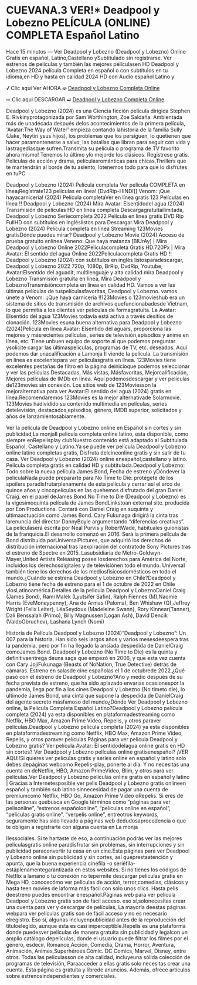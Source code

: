 # CUEVANA.3 VER!* Deadpool y Lobezno PELÍCULA (ONLINE) COMPLETA Español Latino

Hace 15 minutos — Ver Deadpool y Lobezno (Deadpool y Lobezno) Online Gratis en español, Latino,Castellano ySubtitulado sin registrarse. Ver estrenos de películas y también las mejores películasen HD Deadpool y Lobezno 2024 película Completa en español o con subtítulos en tu idioma,en HD y hasta en calidad 2024 HD con Audio español Latino y

√ Clic aqui Ver AHORA ➫ [Deadpool y Lobezno Completa Online](https://4kmovies.one/es/movie/533535/deadpool-wolverine.github)

⇨ Clic aqui DESCARGAR ➫ [Deadpool y Lobezno Completa Online](https://4kmovies.one/es/movie/533535/deadpool-wolverine.github)

Deadpool y Lobezno (2024) es una Ciencia ficción película dirigida Stephen E. Rivkinyprotagonizada por Sam Worthington, Zoe Saldaña. Ambientada más de unadécada después delos acontecimientos de la primera película, 'Avatar:The Way of Water' empieza contando lahistoria de la familia Sully (Jake, Neytiri ysus hijos), los problemas que los persiguen, lo quetienen que hacer paramantenerse a salvo, las batallas que libran para seguir con vida y lastragediasque sufren.Transmita su película o programa de TV favorito ahora mismo! Tenemos lo último ylo mejorde los clásicos. Regístrese gratis. Películas de acción y drama, películasrománticas para chicas,Thrillers que te mantendrán al borde de tu asiento, lotenemos todo para que lo disfrutes en tuPC

Deadpool y Lobezno (2024) Película completa Ver película COMPLETA en línea¡Regístrate123 películas en línea! [DvdRip-HINDI]] Venom: ¡Que hayacarnicería! (2024) Película completaVer en línea gratis 123 Películas en línea !! Deadpool y Lobezno (2024) Mira Avatar: Elsentidodel agua (2024) Transmisión de películas HD en línea completa Descargagratuitailimitada, Deadpool y Lobezno Seriecompleta 2022 Película en línea gratis DVD Rip FullHD con subtítulos en ingléslistos para Descargar.Mira Deadpool y Lobezno (2024) Película completa en línea Streaming 123Movies gratisDónde puedes mirar? Deadpool y Lobezno Movie (2024) Acceso de prueba gratuito enlínea.Veneno: Que haya matanza [BlUrAy] | Mira Deadpool y Lobezno Online 2022Películacompleta Gratis HD.720Px | Mira Avatar: El sentido del agua Online 2022Películacompleta Gratis HD !! Deadpool y Lobezno (2024) con subtítulos en inglés listosparadescargar, Deadpool y Lobezno 2022 720p, 1080p, BrRip, DvdRip, Youtube, Avatar:Elsentido del aguadit, multilenguaje y alta calidad.mira Deadpool y Lobezno Transmisión gratuita en línea, Mira Deadpool y LobeznoTransmisióncompleta en línea en calidad HD. Vamos a ver las últimas películas de tuspelículasfavoritas, Deadpool y Lobezno. vamos únete a Venom: ¡¡Que haya carnicería !!123Movies o 123movieshub era un sistema de sitios de transmisión de archivos quefuncionabadesde Vietnam, lo que permitía a los clientes ver películas de formagratuita. La Avatar: Elsentido del agua 123Movies todavía está activa a través desitios de clonación. 123Movies esuna buena alternativa para Deadpool y Lobezno (2024)Película en línea Avatar: Elsentido del aguars, proporciona las mejores y másrecientes películas, series de televisión,episodios y anime en línea, etc. Tiene unbuen equipo de soporte al que podemos preguntar ysolicite cargar las últimaspelículas, programas de TV, etc. deseados. Aquí podemos dar unacalificación a Lamonja II viendo la película. La transmisión en línea es excelentepara ver películasgratis en línea. 123Movies tiene excelentes pestañas de filtro en la página deinicioque podemos seleccionar y ver las películas Destacadas, Más vistas, Másfavoritas, Mejorcalificación, Mejores películas de IMDb en línea. Aquí podemosdescargar y ver películas de123movies sin conexión. Los sitios web de 123Moviesson la mejoralternativa para ver Avatar:El sentido del agua (2024) gratis en línea.Recomendaremos 123Movies es la mejor alternativade Solarmovie. 123Movies hadividido su contenido multimedia en películas, series detelevisión, destacados,episodios, género, IMDB superior, solicitados y años de lanzamientosabiamente.

Ver la película de Deadpool y Lobezno online en Español sin cortes y sin publicidad,La monjaII pelicula completa online latino, esta disponible, como siempre enRepelisplay clubNuestro contenido está adaptado al Subtitulada Español, Castellano y Latino.Ya se puede ver película Deadpool y Lobezno online latino completas gratis, Disfruta delcineonline gratis y sin salir de tu casa. Ver Deadpool y Lobezno (2024) online enespañol,castellano y latino. Película completa gratis en calidad HD y subtitulada.Deadpool y Lobezno: Todo sobre la nueva película James Bond, Fecha de estreno yDóndever la películaNada puede prepararte para No Time to Die: protégete de los spoilers paradisfrutarplenamente de esta película y cerrar así el arco de quince años y cincopelículas en las quehemos disfrutado del gran Daniel Craig. en el papel deJames Bond.No Time to Die (Deadpool y Lobezno) es la vigesimoquinta película de James BondLinkstoan external site. producida por Eon Productions. Contará con Daniel Craig en suquinta y últimaactuación como James Bond. Cary Fukunaga dirigirá la cinta tras larenuncia del director DannyBoyle argumentando “diferencias creativas”. La películaserá escrita por Neal Purvis y RobertWade, habituales guionistas de la franquicia.El desarrollo comenzó en 2016. Será la primera película de Bond distribuida porUniversalPictures, que adquirió los derechos de distribución internacional tras laexpiración del contratode Sony Pictures tras el estreno de Spectre en 2015. Lasubsidiaria de Metro-Goldwyn-Mayer,United Artists Releasing posee losderechos para América del Norte, incluidos los derechosdigitales y de televisiónen todo el mundo. Universal también tiene los derechos de los mediosfísicosdomésticos en todo el mundo.¿Cuándo se estrena Deadpool y Lobezno en Chile?Deadpool y Lobezno tiene fecha de estreno para el 1 de octubre de 2022 en Chile ylosLatinoamérica.Detalles de la pelicula Deadpool y LobeznoDaniel Craig (James Bond), Rami Malek (Lyutsifer Safin), Ralph Fiennes (M),Naomie Harris (EveMoneypenny), Ana de Armas (Paloma), Ben Whishaw (Q),Jeffrey Wright (Felix Leiter), LéaSeydoux (Madeleine Swann), Rory Kinnear(Tanner), Dali Benssalah (Primo), Billy Magnussen(Logan Ash), David Dencik (ValdoObruchev), Lashana Lynch (Nomi)

Historia de Película Deadpool y Lobezno (2024)“Deadpool y Lobezno”: Un 007 para la historia. Han sido seis largos años y varios mesesdeespera tras la pandemia, pero por fin ha llegado la ansiada despedida de DanielCraig comoJames Bond. Deadpool y Lobezno (No Time to Die) es la quinta y definitivaentrega deuna saga que empezó en 2006, y que esta vez cuenta con Cary JojiFukunaga (Beasts of NoNation, True Detective) detrás de cámaras. Estreno en salasde cine españolas el 1 de octubrede 2022.¿Qué pasó con el estreno de Deadpool y Lobezno?Año y medio después de su fecha prevista de estreno, que ha sido aplazado envarias ocasionespor la pandemia, llega por fin a los cines Deadpool y Lobezno (No timeto die), lo últimode James Bond, una cinta que supone la despedida de DanielCraig del agente secreto másfamoso del mundo¿Dónde Ver Deadpool y Lobezno online, la Película Completa Español Latino?Deadpool y Lobezno película completa (2024) ya esta disponibles en plataformadestreaming como Netflix, HBO Max, Amazon Prime Video, Repelis, y otros paraver películas.Deadpool y Lobezno película completa (2024) ya esta disponibles en plataformadestreaming como Netflix, HBO Max, Amazon Prime Video, Repelis, y otros paraver películas.Páginas para ver pelicula Deadpool y Lobezno gratis? Ver película Avatar: El sentidodelagua online gratis en HD sin cortes? Ver Deadpool y Lobezno películas online gratisenespañol? ¡VER AQUI!Si quieres ver películas gratis y series online en español y latino solo debes depáginas webcomo Repelis-play, ponerte al día. Y no necesitas una cuenta en deNetflix, HBO, Amazon PrimeVideo, Blim, y otros para ver películas.Ver Deadpool y Lobezno películas online gratis en español y latino | Gracias a Internetesposible ver pelis Deadpool y Lobezno gratis onlineen español y también sub latino sinnecesidad de pagar una cuenta de premiumcomo Netflix, HBO Go, Amazon Prime Video oRepelis. Si eres de las personas quebusca en Google términos como “páginas para ver pelisonline”, “estrenos españolonline”, “películas online en español”, “películas gratis online”, “verpelis online”, entreotros keywords, seguramente has sido llevado a páginas web dedudosaprocedencia o que te obligan a registrarte con alguna cuenta en La monja

IIessociales. Si te hartaste de eso, a continuación podrás ver las mejores películasgratis online paradisfrutar sin problemas, sin interrupciones y sin publicidad paraconvertir tu casa en un cine.Esta páginas para ver Deadpool y Lobezno online sin publicidad y sin cortes, así queprestaatención y apunta, que la buena experiencia cinéfila -o seriéfila- estáplenamentegarantizada en estos websites. Si no tienes los códigos de Netflix a lamano o tu conexión no tepermite descargar películas gratis en Mega HD, conocecómo ver películas de acción, terror,comedias, clásicos y hasta teen movies de laforma más fácil con solo unos clics. Hasta pelis deestreno puedes encontrar enespañol.Páginas web para ver película Deadpool y Lobezno gratis son de fácil acceso. eso sí,solonecesitas crear una cuenta para ver y descargar de películas, La mayoría deestas páginas webpara ver películas gratis son de fácil acceso y no es necesario elregistro. Eso sí, algunas incluyenpublicidad antes de la reproducción del títuloelegido, aunque esta es casi imperceptible.Repelis es una plataforma donde puedesver películas de manera gratuita sin publicidad y legalcon un amplio catálogo depelículas, donde el usuario puede filtrar los filmes por el género, esdecir, Romance,Acción, Comedia, Drama, Horror, Aventura, Animación, Animes,Superhéroes.Cómic. DC Comics, Marvel, Disney, entre otros. Todas las películasson de alta calidad, incluyeuna sólida colección de programas de televisión, Paraacceder a ellas gratis solo necesitas crear una cuenta. Esta página es gratuita y librede anuncios. Además, ofrece artículos sobre estrenosindependientes y comerciales.
